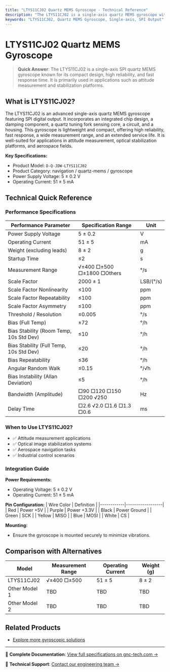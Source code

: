 ```yaml
---
title: "LTYS11CJ02 Quartz MEMS Gyroscope - Technical Reference"
description: "The LTYS11CJ02 is a single-axis quartz MEMS gyroscope with SPI output, ideal for attitude measurement and stabilization platforms."
keywords: "LTYS11CJ02, Quartz MEMS Gyroscope, Single-axis, SPI Output"
---
```


# LTYS11CJ02 Quartz MEMS Gyroscope

> **Quick Answer**: The LTYS11CJ02 is a single-axis SPI quartz MEMS gyroscope known for its compact design, high reliability, and fast response time. It is primarily used in applications such as attitude measurement and stabilization platforms.

## What is LTYS11CJ02?

The LTYS11CJ02 is an advanced single-axis quartz MEMS gyroscope featuring SPI digital output. It incorporates an integrated chip design, a damping component, a quartz tuning fork sensing core, a circuit, and a housing. This gyroscope is lightweight and compact, offering high reliability, fast response, a wide measurement range, and an extended service life. It is well-suited for applications in attitude measurement, optical stabilization platforms, and aerospace fields.

**Key Specifications:**
- Product Model: `D-Q-JDW-LTYS11CJ02`
- Product Category: navigation / quartz-mems / gyroscope
- Power Supply Voltage: 5 ± 0.2 V
- Operating Current: 51 ± 5 mA

## Technical Quick Reference

### Performance Specifications

| Performance Parameter | Specification Range | Unit |
| --- | --- | --- |
| Power Supply Voltage | 5 ± 0.2 | V |
| Operating Current | 51 ± 5 | mA |
| Weight (excluding leads) | 8 ± 2 | g |
| Startup Time | ≤2 | s |
| Measurement Range | √±400 □±500 □±1800 □Others | °/s |
| Scale Factor | 2000 ± 1 | LSB/(°/s) |
| Scale Factor Nonlinearity | ≤100 | ppm |
| Scale Factor Repeatability | ≤100 | ppm |
| Scale Factor Asymmetry | ≤100 | ppm |
| Threshold / Resolution | ≤0.005 | °/s |
| Bias (Full Temp) | ±72 | °/h |
| Bias Stability (Room Temp, 10s Std Dev) | ≤10 | °/h |
| Bias Stability (Full Temp, 10s Std Dev) | ≤20 | °/h |
| Bias Repeatability | ≤36 | °/h |
| Angular Random Walk | ≤0.15 | °/√h |
| Bias Instability (Allan Deviation) | ≤5 | °/h |
| Bandwidth (Amplitude) | □90 □120 □150 □200 √250 | Hz |
| Delay Time | □2.6 √2.0 □1.6 □1.3 □0.6 | ms |

### When to Use LTYS11CJ02?
- ✅ Attitude measurement applications
- ✅ Optical image stabilization systems
- ✅ Aerospace navigation tasks
- ✅ Industrial control scenarios

### Integration Guide
**Power Requirements:**
- Operating Voltage: 5 ± 0.2 V
- Operating Current: 51 ± 5 mA

**Pin Configuration:**
| Wire Color | Definition       |
|------------|------------------|
| Red        | Power +5V        |
| Purple     | Power +3.3V      |
| Black      | Power Ground      |
| Green      | SCK              |
| Yellow     | MISO             |
| Blue       | MOSI             |
| White      | CS               |

**Mounting:**
- Ensure the gyroscope is mounted securely to minimize vibrations.

## Comparison with Alternatives

| Model           | Measurement Range | Operating Current | Weight (g) |
|-----------------|------------------|-------------------|------------|
| LTYS11CJ02      | √±400 □±500      | 51 ± 5            | 8 ± 2      |
| Other Model 1   | TBD              | TBD                | TBD        |
| Other Model 2   | TBD              | TBD                | TBD        |

## Related Products
- [Explore more gyroscopic solutions](https://www.gnc-tech.com/products/navigation/quartz-mems/gyroscope/)

---

📘 **Complete Documentation**: [View full specifications on gnc-tech.com →](https://www.gnc-tech.com/products/quartz-mems-gyroscope-ltys11cj02)

💬 **Technical Support**: [Contact our engineering team →](https://www.gnc-tech.com/contact)
